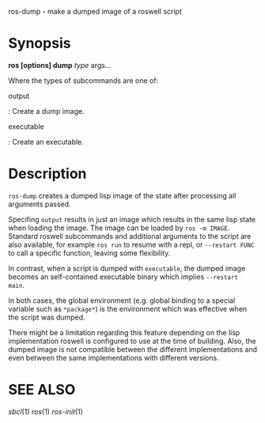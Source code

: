 ros-dump - make a dumped image of a roswell script

# Synopsis

**ros [options] dump** *type* args...

Where the types of subcommands are one of:

output

  : Create a dump image.

executable

  : Create an executable.

# Description

`ros-dump` creates a dumped lisp image of the state after processing all
arguments passed.

Specifing `output` results in just an image which results in the same lisp
state when loading the image. The image can be loaded by `ros -m
IMAGE`. Standard roswell subcommands and additional arguments to the script
are also available, for example `ros run` to resume with a repl, or
`--restart FUNC` to call a specific function, leaving some flexibility.

In contrast, when a script is dumped with `executable`, the dumped image
becomes an self-contained executable binary which implies `--restart main`.

In both cases, the global environment (e.g. global binding to a special
variable such as `*package*`) is the environment which was effective when
the script was dumped.

There might be a limitation regarding this feature depending on the lisp
implementation roswell is configured to use at the time of building.  Also,
the dumped image is not compatible between the different implementations
and even between the same implementations with different versions.

<!-- # options -->
<!--  -->
<!-- # Environmental Variables -->

# SEE ALSO
_sbcl_(1) _ros_(1) _ros-init_(1)
